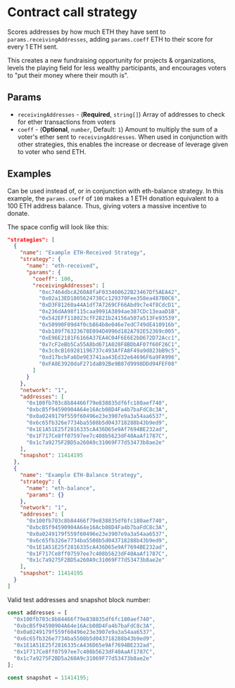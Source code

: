 # Contract call strategy

Scores addresses by how much ETH they have sent to `params.receivingAddresses`, adding `params.coeff` ETH to their score for every 1 ETH sent. 

This creates a new fundraising opportunity for projects & organizations, levels the playing field for less wealthy participants, and encourages voters to "put their money where their mouth is".

## Params

- `receivingAddresses` - (**Required**, `string[]`) Array of addresses to check for ether transactions from voters
- `coeff` - (**Optional**, `number`, Default: `1`) Amount to multiply the sum of a voter's ether sent to `receivingAddresses`. When used in conjunction with other strategies, this enables the increase or decrease of leverage given to voter who send ETH.


## Examples

Can be used instead of, or in conjunction with eth-balance strategy. 
In this example, the `params.coeff` of `100` makes a 1 ETH donation equivalent to a 100 ETH address balance. Thus, giving voters a massive incentive to donate.

The space config will look like this:

```JSON
"strategies": [
  {
    "name": "Example ETH-Received Strategy",
    "strategy": {
      "name": "eth-received",
      "params": {
        "coeff": 100,
        "receivingAddresses": [
          "0xc7464dbcA260A8faF033460622B23467Df5AEA42",
          "0x02a13ED1805624738Cc129370Fee358ea487B0C6",
          "0xD3F81260a44A1df7A7269CF66Abd9c7e4f8CdcD1",
          "0x236dAA98f115caa9991A3894ae387CDc13eaaD1B",
          "0x542EFf118023cfF2821b24156a507a513Fe93539",
          "0x50990F09d4f0cb864b8e046e7edC749dE410916b",
          "0xb189f76323678E094D4996d182A792E52369c005",
          "0xE96E2181F6166A37EA4C04F6E6E2bD672D72Acc1",
          "0x7cF2eBb5Ca55A8bd671A020F8BDbAF07f60F26C1",
          "0x3c8cB169281196737c493AfFA8F49a9d823bB9c5",
          "0xd17bcbFa6De9E3741aa43Ed32e64696F6a9FA996",
          "0xFA8E3920daF271daB92Be9B87d9998DDd94FEF08"
        ]
      }
    },
    "network": "1",
    "addresses": [
      "0x100fb703c8b84466f79e838835df6fc180aef740",
      "0xbcB5f94590904A64e16Acb08D4Fa4b7baFdC8c3A",
      "0x0a0249179f559f60496e23e3907e9a3a54aa6537",
      "0x6c65fb326e7734ba5508b5d043718288b43b9ed9",
      "0x1E1A51E25f2816335cA436D65e9Af7694BE232ad",
      "0x1F717Ce8ff07597ee7c408b5623dF40AaAf1787C",
      "0x1c7a9275F2BD5a260A9c31069F77d53473b8ae2e"
    ],
    "snapshot": 11414195
  },
  {
    "name": "Example ETH-Balance Strategy",
    "strategy": {
      "name": "eth-balance",
      "params": {}
    },
    "network": "1",
    "addresses": [
      "0x100fb703c8b84466f79e838835df6fc180aef740",
      "0xbcB5f94590904A64e16Acb08D4Fa4b7baFdC8c3A",
      "0x0a0249179f559f60496e23e3907e9a3a54aa6537",
      "0x6c65fb326e7734ba5508b5d043718288b43b9ed9",
      "0x1E1A51E25f2816335cA436D65e9Af7694BE232ad",
      "0x1F717Ce8ff07597ee7c408b5623dF40AaAf1787C",
      "0x1c7a9275F2BD5a260A9c31069F77d53473b8ae2e"
    ],
    "snapshot": 11414195
  }
]
```

Valid test addresses and snapshot block number:
```typescript
const addresses = [
  "0x100fb703c8b84466f79e838835df6fc180aef740",
  "0xbcB5f94590904A64e16Acb08D4Fa4b7baFdC8c3A",
  "0x0a0249179f559f60496e23e3907e9a3a54aa6537",
  "0x6c65fb326e7734ba5508b5d043718288b43b9ed9",
  "0x1E1A51E25f2816335cA436D65e9Af7694BE232ad",
  "0x1F717Ce8ff07597ee7c408b5623dF40AaAf1787C",
  "0x1c7a9275F2BD5a260A9c31069F77d53473b8ae2e"
];

const snapshot = 11414195;
```
